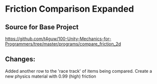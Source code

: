 # Friction Comparison Expanded
## Source for Base Project
https://github.com/t4guw/100-Unity-Mechanics-for-Programmers/tree/master/programs/compare_friction_2d

## Changes:
Added another row to the 'race track' of items being compared.
Create a new physics material with 0.99 (high) friction
